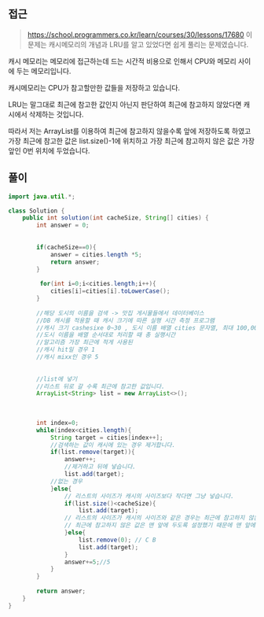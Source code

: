 ## 접근
>https://school.programmers.co.kr/learn/courses/30/lessons/17680
이 문제는 캐시메모리의 개념과 LRU를 알고 있었다면 쉽게 풀리는 문제였습니다.

캐시 메모리는 메모리에 접근하는데 드는 시간적 비용으로 인해서 CPU와 메모리 사이에
두는 메모리입니다.

캐시메모리는 CPU가 참고할만한 값들을 저장하고 있습니다.

LRU는 말그대로 최근에 참고한 값인지 아닌지 판단하여 최근에 참고하지 않았다면
캐시에서 삭제하는 것입니다.

따라서 저는 ArrayList를 이용하여 
최근에 참고하지 않을수록 앞에 저장하도록 하였고
가장 최근에 참고한 값은 list.size()-1에 위치하고
가장 최근에 참고하지 않은 값은 가장 앞인 0번 위치에 두었습니다.

## 풀이
```java
import java.util.*;

class Solution {
    public int solution(int cacheSize, String[] cities) {
        int answer = 0;
        
        
        if(cacheSize==0){
            answer = cities.length *5;
            return answer;
        }
        
         for(int i=0;i<cities.length;i++){
            cities[i]=cities[i].toLowerCase();
        }
        
        //해당 도시의 이름을 검색 -> 맛집 게시물들에서 데이터베이스
        //DB 캐시를 적용할 때 캐시 크기에 따른 실행 시간 측정 프로그램
        //캐시 크기 cashesixe 0~30 , 도시 이름 배열 cities 문자열, 최대 100,000개
        //도시 이름을 배열 순서대로 처리할 때 총 실행시간
        //알고리즘 가장 최근에 적게 사용된
        //캐시 hit일 경우 1
        //캐시 mixx인 경우 5
        
        
        //list에 넣기
        //리스트 뒤로 갈 수록 최근에 참고한 값입니다.
        ArrayList<String> list = new ArrayList<>();
   
     
      
        int index=0;
        while(index<cities.length){
            String target = cities[index++];
            //검색하는 값이 캐시에 있는 경우 제거합니다.
            if(list.remove(target)){
                answer++;
                //제거하고 뒤에 넣습니다.
                list.add(target);
            //없는 경우 
            }else{
                // 리스트의 사이즈가 캐시의 사이즈보다 작다면 그냥 넣습니다.
                if(list.size()<cacheSize){
                    list.add(target);
                // 리스트의 사이즈가 캐시의 사이즈와 같은 경우는 최근에 참고하지 않은 값을 제거합니다.
                // 최근에 참고하지 않은 값은 맨 앞에 두도록 설정했기 때문에 맨 앞에 있는 값을 제거합니다.
                }else{
                    list.remove(0); // C B
                    list.add(target);
                }
                answer+=5;//5
            } 
        }
        
        return answer;
    }
}
```
